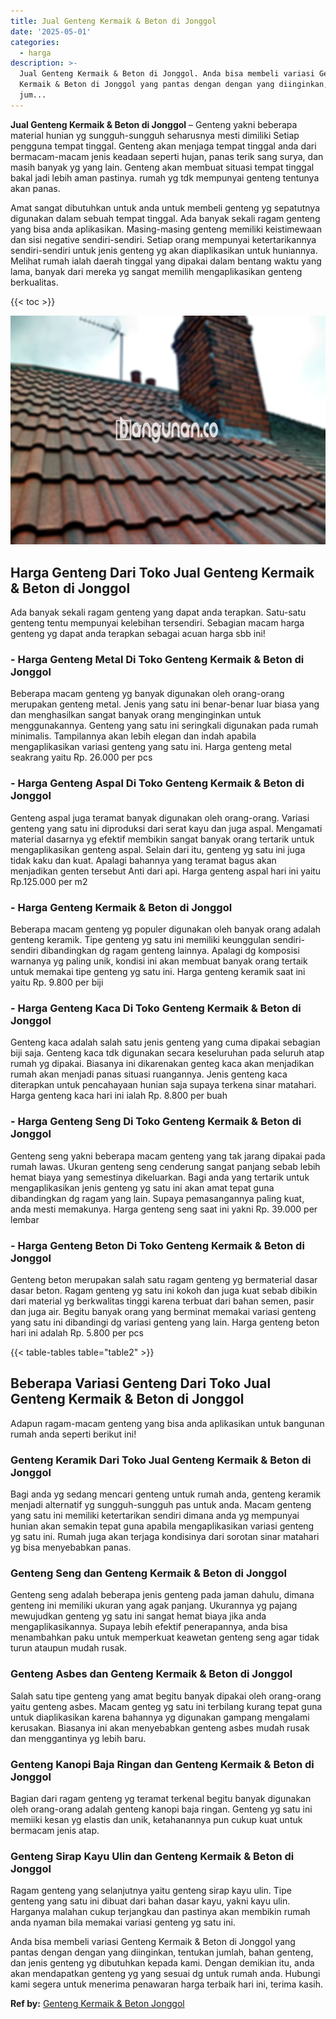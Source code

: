 ```yaml
---
title: Jual Genteng Kermaik & Beton di Jonggol
date: '2025-05-01'
categories:
  - harga
description: >-
  Jual Genteng Kermaik & Beton di Jonggol. Anda bisa membeli variasi Genteng
  Kermaik & Beton di Jonggol yang pantas dengan dengan yang diinginkan, tentukan
  jum...
---
```


**Jual Genteng Kermaik & Beton di Jonggol** – Genteng yakni beberapa material hunian yg sungguh-sungguh seharusnya mesti dimiliki Setiap pengguna tempat tinggal. Genteng akan menjaga tempat tinggal anda dari bermacam-macam jenis keadaan seperti hujan, panas terik sang surya, dan masih banyak yg yang lain. Genteng akan membuat situasi tempat tinggal bakal jadi lebih aman pastinya. rumah yg tdk mempunyai genteng tentunya akan panas.

Amat sangat dibutuhkan untuk anda untuk membeli genteng yg sepatutnya digunakan dalam sebuah tempat tinggal. Ada banyak sekali ragam genteng yang bisa anda aplikasikan. Masing-masing genteng memiliki keistimewaan dan sisi negative sendiri-sendiri. Setiap orang mempunyai ketertarikannya sendiri-sendiri untuk jenis genteng yg akan diaplikasikan untuk huniannya. Melihat rumah ialah daerah tinggal yang dipakai dalam bentang waktu yang lama, banyak dari mereka yg sangat memilih mengaplikasikan genteng berkualitas.

{{< toc >}}

![Jual Genteng Kermaik & Beton di Jonggol](/images/genteng-minimalis-murah24.png)

## Harga Genteng Dari Toko Jual Genteng Kermaik & Beton di Jonggol

Ada banyak sekali ragam genteng yang dapat anda terapkan. Satu-satu genteng tentu mempunyai kelebihan tersendiri. Sebagian macam harga genteng yg dapat anda terapkan sebagai acuan harga sbb ini!

### \- Harga Genteng Metal Di Toko Genteng Kermaik & Beton di Jonggol

Beberapa macam genteng yg banyak digunakan oleh orang-orang merupakan genteng metal. Jenis yang satu ini benar-benar luar biasa yang dan menghasilkan sangat banyak orang menginginkan untuk menggunakannya. Genteng yang satu ini seringkali digunakan pada rumah minimalis. Tampilannya akan lebih elegan dan indah apabila mengaplikasikan variasi genteng yang satu ini. Harga genteng metal seakrang yaitu Rp. 26.000 per pcs

### \- Harga Genteng Aspal Di Toko Genteng Kermaik & Beton di Jonggol

Genteng aspal juga teramat banyak digunakan oleh orang-orang. Variasi genteng yang satu ini diproduksi dari serat kayu dan juga aspal. Mengamati material dasarnya yg efektif membikin sangat banyak orang tertarik untuk mengaplikasikan genteng aspal. Selain dari itu, genteng yg satu ini juga tidak kaku dan kuat. Apalagi bahannya yang teramat bagus akan menjadikan genten tersebut Anti dari api. Harga genteng aspal hari ini yaitu Rp.125.000 per m2

### \- Harga Genteng Kermaik & Beton di Jonggol

Beberapa macam genteng yg populer digunakan oleh banyak orang adalah genteng keramik. Tipe genteng yg satu ini memiliki keunggulan sendiri-sendiri dibandingkan dg ragam genteng lainnya. Apalagi dg komposisi warnanya yg paling unik, kondisi ini akan membuat banyak orang tertaik untuk memakai tipe genteng yg satu ini. Harga genteng keramik saat ini yaitu Rp. 9.800 per biji

### \- Harga Genteng Kaca Di Toko Genteng Kermaik & Beton di Jonggol

Genteng kaca adalah salah satu jenis genteng yang cuma dipakai sebagian biji saja. Genteng kaca tdk digunakan secara keseluruhan pada seluruh atap rumah yg dipakai. Biasanya ini dikarenakan genteg kaca akan menjadikan rumah akan menjadi panas situasi ruangannya. Jenis genteng kaca diterapkan untuk pencahayaan hunian saja supaya terkena sinar matahari. Harga genteng kaca hari ini ialah Rp. 8.800 per buah

### \- Harga Genteng Seng Di Toko Genteng Kermaik & Beton di Jonggol

Genteng seng yakni beberapa macam genteng yang tak jarang dipakai pada rumah lawas. Ukuran genteng seng cenderung sangat panjang sebab lebih hemat biaya yang semestinya dikeluarkan. Bagi anda yang tertarik untuk mengaplikasikan jenis genteng yg satu ini akan amat tepat guna dibandingkan dg ragam yang lain. Supaya pemasangannya paling kuat, anda mesti memakunya. Harga genteng seng saat ini yakni Rp. 39.000 per lembar

### \- Harga Genteng Beton Di Toko Genteng Kermaik & Beton di Jonggol

Genteng beton merupakan salah satu ragam genteng yg bermaterial dasar dasar beton. Ragam genteng yg satu ini kokoh dan juga kuat sebab dibikin dari material yg berkwalitas tinggi karena terbuat dari bahan semen, pasir dan juga air. Begitu banyak orang yang berminat memakai variasi genteng yang satu ini dibandingi dg variasi genteng yang lain. Harga genteng beton hari ini adalah Rp. 5.800 per pcs

{{< table-tables table="table2" >}}

## Beberapa Variasi Genteng Dari Toko Jual Genteng Kermaik & Beton di Jonggol

Adapun ragam-macam genteng yang bisa anda aplikasikan untuk bangunan rumah anda seperti berikut ini!

### Genteng Keramik Dari Toko Jual Genteng Kermaik & Beton di Jonggol

Bagi anda yg sedang mencari genteng untuk rumah anda, genteng keramik menjadi alternatif yg sungguh-sungguh pas untuk anda. Macam genteng yang satu ini memiliki ketertarikan sendiri dimana anda yg mempunyai hunian akan semakin tepat guna apabila mengaplikasikan variasi genteng yg satu ini. Rumah juga akan terjaga kondisinya dari sorotan sinar matahari yg bisa menyebabkan panas.

### Genteng Seng dan Genteng Kermaik & Beton di Jonggol

Genteng seng adalah beberapa jenis genteng pada jaman dahulu, dimana genteng ini memiliki ukuran yang agak panjang. Ukurannya yg pajang mewujudkan genteng yg satu ini sangat hemat biaya jika anda mengaplikasikannya. Supaya lebih efektif penerapannya, anda bisa menambahkan paku untuk memperkuat keawetan genteng seng agar tidak turun ataupun mudah rusak.

### Genteng Asbes dan Genteng Kermaik & Beton di Jonggol

Salah satu tipe genteng yang amat begitu banyak dipakai oleh orang-orang yaitu genteng asbes. Macam genteg yg satu ini terbilang kurang tepat guna untuk diaplikasikan karena bahannya yg digunakan gampang mengalami kerusakan. Biasanya ini akan menyebabkan genteng asbes mudah rusak dan menggantinya yg lebih baru.

### Genteng Kanopi Baja Ringan dan Genteng Kermaik & Beton di Jonggol

Bagian dari ragam genteng yg teramat terkenal begitu banyak digunakan oleh orang-orang adalah genteng kanopi baja ringan. Genteng yg satu ini memiiki kesan yg elastis dan unik, ketahanannya pun cukup kuat untuk bermacam jenis atap.

### Genteng Sirap Kayu Ulin dan Genteng Kermaik & Beton di Jonggol

Ragam genteng yang selanjutnya yaitu genteng sirap kayu ulin. Tipe genteng yang satu ini dibuat dari bahan dasar kayu, yakni kayu ulin. Harganya malahan cukup terjangkau dan pastinya akan membikin rumah anda nyaman bila memakai variasi genteng yg satu ini.

Anda bisa membeli variasi Genteng Kermaik & Beton di Jonggol yang pantas dengan dengan yang diinginkan, tentukan jumlah, bahan genteng, dan jenis genteng yg dibutuhkan kepada kami. Dengan demikian itu, anda akan mendapatkan genteng yg yang sesuai dg untuk rumah anda. Hubungi kami segera untuk menerima penawaran harga terbaik hari ini, terima kasih.

**Ref by:**  [Genteng Kermaik & Beton  Jonggol](https://id.wikipedia.org/wiki/Genteng)
